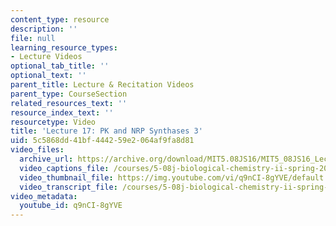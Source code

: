 ```yaml
---
content_type: resource
description: ''
file: null
learning_resource_types:
- Lecture Videos
optional_tab_title: ''
optional_text: ''
parent_title: Lecture & Recitation Videos
parent_type: CourseSection
related_resources_text: ''
resource_index_text: ''
resourcetype: Video
title: 'Lecture 17: PK and NRP Synthases 3'
uid: 5c5868dd-41bf-4442-59e2-064af9fa8d81
video_files:
  archive_url: https://archive.org/download/MIT5.08JS16/MIT5_08JS16_Lecture_17_300k.mp4
  video_captions_file: /courses/5-08j-biological-chemistry-ii-spring-2016/cb4552cc60585e54bfa685f540bcbf00_q9nCI-8gYVE.vtt
  video_thumbnail_file: https://img.youtube.com/vi/q9nCI-8gYVE/default.jpg
  video_transcript_file: /courses/5-08j-biological-chemistry-ii-spring-2016/c78520f31d743e442ad1182edd880fc9_q9nCI-8gYVE.pdf
video_metadata:
  youtube_id: q9nCI-8gYVE
---
```

